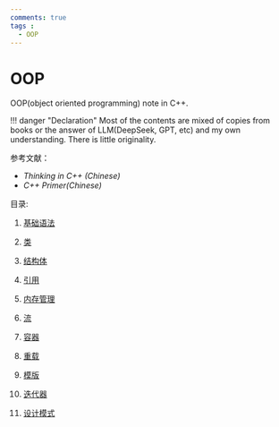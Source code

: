 ```yaml
---
comments: true
tags :
  - OOP
---
```

# OOP

OOP(object oriented programming) note in C++.  

!!! danger "Declaration"
    Most of the contents are mixed of copies from books or the answer of LLM(DeepSeek, GPT, etc) and my own understanding.
    There is little originality.

参考文献：

- *Thinking in C++ (Chinese)*
- *C++ Primer(Chinese)*

目录:

1. [基础语法](grammar.md)

2. [类](class/class.md)

3. [结构体](struct.md)

4. [引用](reference.md)

5. [内存管理](memory.md)

6. [流](stream.md)

7. [容器](container.md)

8. [重载](overload.md)

9. [模版](template.md)

10. [迭代器](iterators.md)

11. [设计模式](design-pattern/design-pattern.md)


